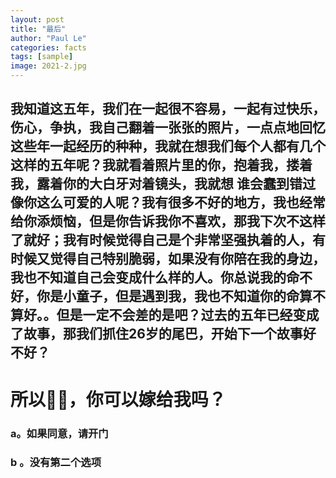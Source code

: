 ```yaml
---
layout: post
title: "最后"
author: "Paul Le"
categories: facts
tags: [sample]
image: 2021-2.jpg
---
```


## 我知道这五年，我们在一起很不容易，一起有过快乐，伤心，争执，我自己翻着一张张的照片，一点点地回忆这些年一起经历的种种，我就在想我们每个人都有几个这样的五年呢？我就看着照片里的你，抱着我，搂着我，露着你的大白牙对着镜头，我就想 谁会蠢到错过像你这么可爱的人呢？我有很多不好的地方，我也经常给你添烦恼，但是你告诉我你不喜欢，那我下次不这样了就好；我有时候觉得自己是个非常坚强执着的人，有时候又觉得自己特别脆弱，如果没有你陪在我的身边，我也不知道自己会变成什么样的人。你总说我的命不好，你是小童子，但是遇到我，我也不知道你的命算不算好。。但是一定不会差的是吧？过去的五年已经变成了故事，那我们抓住26岁的尾巴，开始下一个故事好不好？

# 所以🐷🐷，你可以嫁给我吗？

### a。如果同意，请开门

### b 。没有第二个选项
